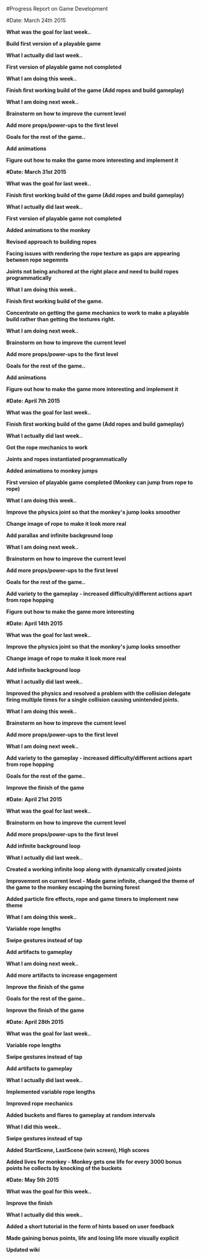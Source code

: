 #Progress Report on Game Development


#Date: March 24th 2015

<b>What was the goal for last week..

Build first version of a playable game

<b>What I actually did last week..

First version of playable game not completed

<b>What I am doing this week..

Finish first working build of the game (Add ropes and build gameplay)

<b>What I am doing next week..

Brainstorm on how to improve the current level

Add more props/power-ups to the first level

<b>Goals for the rest of the game.. 

Add animations

Figure out how to make the game more interesting and implement it



#Date: March 31st 2015

<b>What was the goal for last week..

Finish first working build of the game (Add ropes and build gameplay)

<b>What I actually did last week..

First version of playable game not completed

Added animations to the monkey

Revised approach to building ropes

Facing issues with rendering the rope texture as gaps are appearing between rope segemnts

Joints not being anchored at the right place and need to build ropes programmatically

<b>What I am doing this week..

Finish first working build of the game.

Concentrate on getting the game mechanics to work to make a playable build rather than getting the textures right.

<b>What I am doing next week..

Brainstorm on how to improve the current level

Add more props/power-ups to the first level

<b>Goals for the rest of the game.. 

Add animations

Figure out how to make the game more interesting and implement it



#Date: April 7th 2015

<b>What was the goal for last week..

Finish first working build of the game (Add ropes and build gameplay)

<b>What I actually did last week..

Got the rope mechanics to work

Joints and ropes instantiated programmatically

Added animations to monkey jumps

First version of playable game completed (Monkey can jump from rope to rope)

<b>What I am doing this week..

Improve the physics joint so that the monkey's jump looks smoother

Change image of rope to make it look more real

Add parallax and infinite background loop

<b>What I am doing next week..

Brainstorm on how to improve the current level

Add more props/power-ups to the first level

<b>Goals for the rest of the game.. 

Add variety to the gameplay - increased difficulty/different actions apart from rope hopping

Figure out how to make the game more interesting



#Date: April 14th 2015

<b>What was the goal for last week..

Improve the physics joint so that the monkey's jump looks smoother

Change image of rope to make it look more real

Add infinite background loop

<b>What I actually did last week..

Improved the physics and resolved a problem with the collision delegate firing multiple times for a single collision causing unintended joints.

<b>What I am doing this week..

Brainstorm on how to improve the current level

Add more props/power-ups to the first level

<b>What I am doing next week..

Add variety to the gameplay - increased difficulty/different actions apart from rope hopping

<b>Goals for the rest of the game.. 

Improve the finish of the game



#Date: April 21st 2015

<b>What was the goal for last week..

Brainstorm on how to improve the current level

Add more props/power-ups to the first level

Add infinite background loop

<b>What I actually did last week..

Created a working infinite loop along with dynamically created joints

Improvement on current level - Made game infinite, changed the theme of the game 
to the monkey escaping the burning forest

Added particle fire effects, rope and game timers to implement new theme

<b>What I am doing this week..

Variable rope lengths

Swipe gestures instead of tap

Add artifacts to gameplay

<b>What I am doing next week..

Add more artifacts to increase engagement

Improve the finish of the game

<b>Goals for the rest of the game.. 

Improve the finish of the game



#Date: April 28th 2015

<b>What was the goal for last week..

Variable rope lengths

Swipe gestures instead of tap

Add artifacts to gameplay

<b>What I actually did last week..

Implemented variable rope lengths

Improved rope mechanics

Added buckets and flares to gameplay at random intervals 

<b>What I did this week..
 
Swipe gestures instead of tap

Added StartScene, LastScene (win screen), High scores

Added lives for monkey - Monkey gets one life for every 3000 bonus points he collects by knocking of the buckets



#Date: May 5th 2015

<b>What was the goal for this week..

Improve the finish

<b>What I actually did this week..

Added a short tutorial in the form of hints based on user feedback

Made gaining bonus points, life and losing life more visually explicit

Updated wiki

